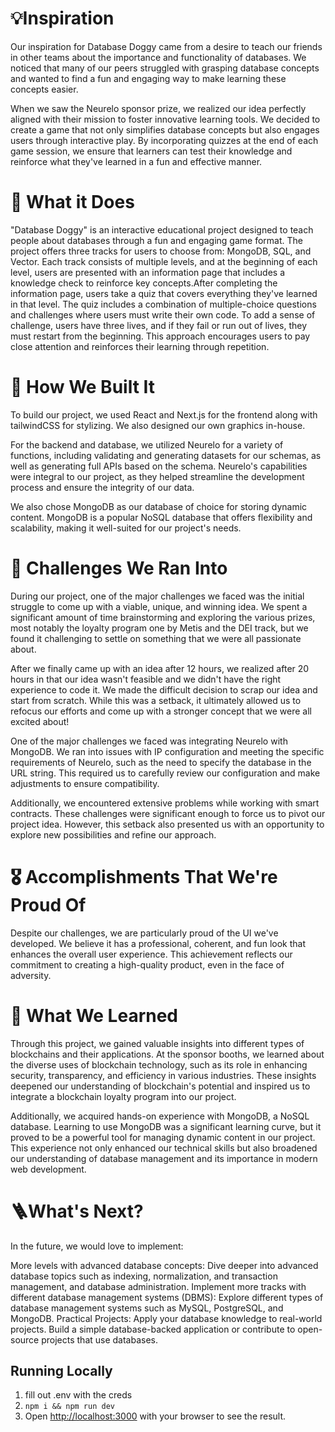 # 💡Inspiration
Our inspiration for Database Doggy came from a desire to teach our friends in other teams about the importance and functionality of databases. We noticed that many of our peers struggled with grasping database concepts and wanted to find a fun and engaging way to make learning these concepts easier.

When we saw the Neurelo sponsor prize, we realized our idea perfectly aligned with their mission to foster innovative learning tools. We decided to create a game that not only simplifies database concepts but also engages users through interactive play. By incorporating quizzes at the end of each game session, we ensure that learners can test their knowledge and reinforce what they've learned in a fun and effective manner.

# 🔎 What it Does
"Database Doggy" is an interactive educational project designed to teach people about databases through a fun and engaging game format. The project offers three tracks for users to choose from: MongoDB, SQL, and Vector. Each track consists of multiple levels, and at the beginning of each level, users are presented with an information page that includes a knowledge check to reinforce key concepts.After completing the information page, users take a quiz that covers everything they've learned in that level. The quiz includes a combination of multiple-choice questions and challenges where users must write their own code. To add a sense of challenge, users have three lives, and if they fail or run out of lives, they must restart from the beginning. This approach encourages users to pay close attention and reinforces their learning through repetition.


# 🔨 How We Built It
To build our project, we used React and Next.js for the frontend along with tailwindCSS for stylizing. We also designed our own graphics in-house.

For the backend and database, we utilized Neurelo for a variety of functions, including validating and generating datasets for our schemas, as well as generating full APIs based on the schema. Neurelo's capabilities were integral to our project, as they helped streamline the development process and ensure the integrity of our data.

We also chose MongoDB as our database of choice for storing dynamic content. MongoDB is a popular NoSQL database that offers flexibility and scalability, making it well-suited for our project's needs.

# 🚧 Challenges We Ran Into
During our project, one of the major challenges we faced was the initial struggle to come up with a viable, unique, and winning idea. We spent a significant amount of time brainstorming and exploring the various prizes, most notably the loyalty program one by Metis and the DEI track, but we found it challenging to settle on something that we were all passionate about.

After we finally came up with an idea after 12 hours, we realized after 20 hours in that our idea wasn't feasible and we didn't have the right experience to code it. We made the difficult decision to scrap our idea and start from scratch. While this was a setback, it ultimately allowed us to refocus our efforts and come up with a stronger concept that we were all excited about!

One of the major challenges we faced was integrating Neurelo with MongoDB. We ran into issues with IP configuration and meeting the specific requirements of Neurelo, such as the need to specify the database in the URL string. This required us to carefully review our configuration and make adjustments to ensure compatibility.

Additionally, we encountered extensive problems while working with smart contracts. These challenges were significant enough to force us to pivot our project idea. However, this setback also presented us with an opportunity to explore new possibilities and refine our approach.

# 🎖️ Accomplishments That We're Proud Of
Despite our challenges, we are particularly proud of the UI we've developed. We believe it has a professional, coherent, and fun look that enhances the overall user experience. This achievement reflects our commitment to creating a high-quality product, even in the face of adversity.

# 📕 What We Learned
Through this project, we gained valuable insights into different types of blockchains and their applications. At the sponsor booths, we learned about the diverse uses of blockchain technology, such as its role in enhancing security, transparency, and efficiency in various industries. These insights deepened our understanding of blockchain's potential and inspired us to integrate a blockchain loyalty program into our project.

Additionally, we acquired hands-on experience with MongoDB, a NoSQL database. Learning to use MongoDB was a significant learning curve, but it proved to be a powerful tool for managing dynamic content in our project. This experience not only enhanced our technical skills but also broadened our understanding of database management and its importance in modern web development.

# 🪜What's Next?
In the future, we would love to implement:

More levels with advanced database concepts: Dive deeper into advanced database topics such as indexing, normalization, and transaction management, and database administration. 
Implement more tracks with different database management systems (DBMS): Explore different types of database management systems such as MySQL, PostgreSQL, and MongoDB. 
Practical Projects: Apply your database knowledge to real-world projects. Build a simple database-backed application or contribute to open-source projects that use databases.

## Running Locally
1. fill out .env with the creds 
2. `npm i && npm run dev`
3. Open [http://localhost:3000](http://localhost:3000) with your browser to see the result.
